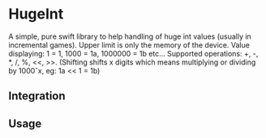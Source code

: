# HugeInt
A simple, pure swift library to help handling of huge int values (usually in incremental games). Upper limit is only the memory of the device. Value displaying: 1 = 1, 1000 = 1a, 1000000 = 1b etc... Supported operations: +, -, *, /, %, <<, >>. (Shifting shifts x digits which means multiplying or dividing by 1000ˆx,  eg: 1a << 1 = 1b)

## Integration

## Usage
